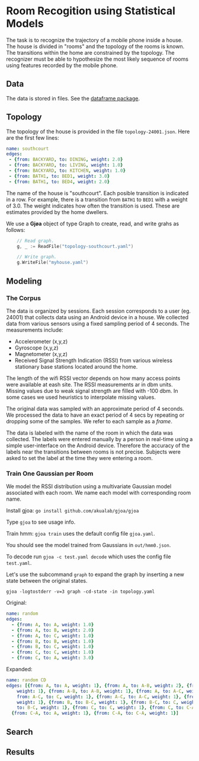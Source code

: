 # Room Recogition using Statistical Models

The task is to recognize the trajectory of a mobile phone inside a house. The house is divided in "rooms"
and the topology of the rooms is known. The transitions within the home are constrained by the topology.
The recognizer must be able to hypothesize the most likely sequence of rooms using features recorded by
the mobile phone.

## Data

The data is stored in files. See the [dataframe package](https://github.com/akualab/dataframe).

## Topology

The topology of the house is provided in the file `topology-24001.json`. Here are the first few lines:

```YAML
name: southcourt
edges:
 - {from: BACKYARD, to: DINING, weight: 2.0}
 - {from: BACKYARD, to: LIVING, weight: 1.0}
 - {from: BACKYARD, to: KITCHEN, weight: 1.0}
 - {from: BATH1, to: BED1, weight: 3.0}
 - {from: BATH1, to: BED4, weight: 2.0}
```

The name of the house is "southcourt". Each posible transition is indicated in a row. For example,
there is a transition from `BATH1` to `BED1` with a weight of 3.0. The weight indicates how often the
transition is used. These are estimates provided by the home dwellers.

We use a **Gjøa** object of type Graph to create, read, and write grahs as follows:

```Go
    // Read graph.
    g, _ := ReadFile("topology-southcourt.yaml")

    // Write graph.
	g.WriteFile("myhouse.yaml")
```

## Modeling


### The Corpus

The data is organized by sessions. Each session corresponds to a user (eg. 24001) that collects data using
an Android device in a house. We collected data from various sensors using a fixed sampling period of 4 seconds.
The measurements include:

* Accelerometer (x,y,z)
* Gyroscope (x,y,z)
* Magnetometer (x,y,z)
*  Received Signal Strength Indication (RSSI) from various wireless stationary base stations located around the home.

The length of the wifi RSSI vector depends on how many access points were available at eash site. The RSSI measurements ar in dbm units. Missing values due to weak signal strength are filled with -100 dbm. In some cases we used heuristics to interpolate missing values.

The original data was sampled with an approximate period of 4 seconds. We processed the data to have an exact period of 4 secs by repeating or dropping some of the samples. We refer to each sample as a *frame*.

The data is labeled with the name of the room in which the data was collected. The labels were entered manually
by a person in real-time using a simple user-interface on the Android device. Therefore the accuracy of the labels near the transitions between rooms is not precise. Subjects were asked to set the label at the time they were entering a room.

### Train One Gaussian per Room

We model the RSSI distribution using a multivariate Gaussian model associated with each room. We name each model with
corresponding room name.

Install gjoa: `go install github.com/akualab/gjoa/gjoa`

Type `gjoa` to see usage info.

Train hmm: `gjoa train` uses the default config file `gjoa.yaml`.

You should see the model trained from Gaussians in `out/hmm0.json`.

To decode run `gjoa -c test.yaml decode` which uses the config file `test.yaml`.


Let's use the subcommand `graph` to expand the graph by inserting a new state between the original states.

```
gjoa -logtostderr -v=3 graph -cd-state -in topology.yaml
```

Original:

```YAML
name: random
edges:
  - {from: A, to: A, weight: 1.0}
  - {from: A, to: B, weight: 2.0}
  - {from: A, to: C, weight: 1.0}
  - {from: B, to: B, weight: 1.0}
  - {from: B, to: C, weight: 1.0}
  - {from: C, to: C, weight: 1.0}
  - {from: C, to: A, weight: 3.0}
```

Expanded:

```YAML
name: random CD
edges: [{from: A, to: A, weight: 1}, {from: A, to: A-B, weight: 2}, {from: A-B, to: B,
    weight: 1}, {from: A-B, to: A-B, weight: 1}, {from: A, to: A-C, weight: 1}, {
    from: A-C, to: C, weight: 1}, {from: A-C, to: A-C, weight: 1}, {from: B, to: B,
    weight: 1}, {from: B, to: B-C, weight: 1}, {from: B-C, to: C, weight: 1}, {from: B-C,
    to: B-C, weight: 1}, {from: C, to: C, weight: 1}, {from: C, to: C-A, weight: 3},
  {from: C-A, to: A, weight: 1}, {from: C-A, to: C-A, weight: 1}]
```

## Search


## Results
